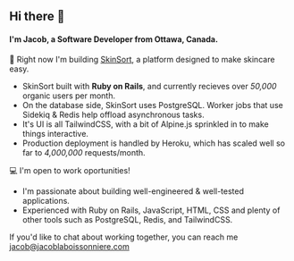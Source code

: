 ## Hi there 👋

#### I'm Jacob, a Software Developer from Ottawa, Canada.


🔭 Right now I'm building [SkinSort](https://skinsort.com), a platform designed to make skincare easy.
  - SkinSort built with **Ruby on Rails**, and currently recieves over _50,000_ organic users per month.
  - On the database side, SkinSort uses PostgreSQL. Worker jobs that use Sidekiq & Redis help offload asynchronous tasks.
  - It's UI is all TailwindCSS, with a bit of Alpine.js sprinkled in to make things interactive.
  - Production deployment is handled by Heroku, which has scaled well so far to _4,000,000_ requests/month.

💻 I'm open to work oportunities!
  - I'm passionate about building well-engineered & well-tested applications.
  - Experienced with Ruby on Rails, JavaScript, HTML, CSS and plenty of other tools such as PostgreSQL, Redis, and TailwindCSS.

If you'd like to chat about working together, you can reach me jacob@jacoblaboissonniere.com
